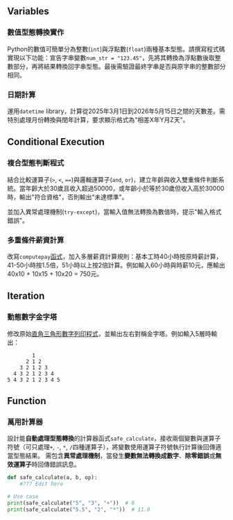 ## Variables

### 數值型態轉換實作

Python的數值可簡單分為整數(`int`)與浮點數(`float`)兩種基本型態。請撰寫程式碼實現以下功能：宣告字串變數`num_str = "123.45"`，先將其轉換為浮點數後取整數部分，再將結果轉換回字串型態。最後需驗證最終字串是否與原字串的整數部分相同。

### 日期計算

運用`datetime` library，計算從2025年3月1日到2026年5月15日之間的天數差。需特別處理月份轉換與閏年計算，要求顯示格式為"相差X年Y月Z天"。


## Conditional Execution


### 複合型態判斷程式

結合比較運算子(`>`, `<`, `==`)與邏輯運算子(`and`, `or`)，建立年齡與收入雙重條件判斷系統。當年齡大於30歲且收入超過50000，或年齡小於等於30歲但收入高於30000時，輸出"符合資格"，否則輸出"未達標準"。

並加入異常處理機制(`try-except`)，當輸入值無法轉換為數值時，提示"輸入格式錯誤"。

### 多重條件薪資計算

改寫`computepay`[函式](https://dhlab-tseng.github.io/Programming/2_PythonReview.html#/hands-on-2)，加入多層薪資計算規則：基本工時40小時按原時薪計算，41-50小時按1.5倍，51小時以上按2倍計算。例如輸入60小時與時薪10元，應輸出40x10 + 10x15 + 10x20 = 750元。

## Iteration

### 動態數字金字塔

修改原始[直角三角形數字列印程式](https://dhlab-tseng.github.io/Programming/2_PythonReview.html#/hands-on-3)，並輸出左右對稱金字塔。例如輸入5層時輸出：

```
        1 
      2 1 2 
    3 2 1 2 3 
  4 3 2 1 2 3 4 
5 4 3 2 1 2 3 4 5
```



## Function

### 萬用計算器

設計能**自動處理型態轉換**的計算器函式`safe_calculate`，接收兩個變數與運算子符號（可只處理`+`, `-`, `*`, `/`四種運算子），將變數使用運算子符號執行計算後回傳適當型態結果。
需包含**異常處理機制**，當發生**變數無法轉換成數字**、**除零錯誤**或**無效運算子**時回傳錯誤訊息。


```python
def safe_calculate(a, b, op):
    #??? Edit here

# Use case
print(safe_calculate("5", "3", "+"))  # 8
print(safe_calculate("5.5", "2", "*"))  # 11.0
```



